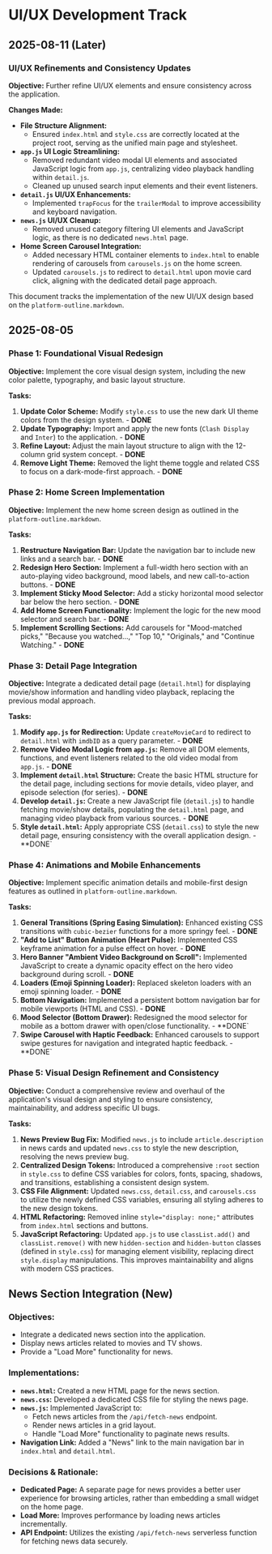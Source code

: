 # UI/UX Development Track

## 2025-08-11 (Later)

### UI/UX Refinements and Consistency Updates

**Objective:** Further refine UI/UX elements and ensure consistency across the application.

**Changes Made:**

*   **File Structure Alignment:**
    *   Ensured `index.html` and `style.css` are correctly located at the project root, serving as the unified main page and stylesheet.
*   **`app.js` UI Logic Streamlining:**
    *   Removed redundant video modal UI elements and associated JavaScript logic from `app.js`, centralizing video playback handling within `detail.js`.
    *   Cleaned up unused search input elements and their event listeners.
*   **`detail.js` UI/UX Enhancements:**
    *   Implemented `trapFocus` for the `trailerModal` to improve accessibility and keyboard navigation.
*   **`news.js` UI/UX Cleanup:**
    *   Removed unused category filtering UI elements and JavaScript logic, as there is no dedicated `news.html` page.
*   **Home Screen Carousel Integration:**
    *   Added necessary HTML container elements to `index.html` to enable rendering of carousels from `carousels.js` on the home screen.
    *   Updated `carousels.js` to redirect to `detail.html` upon movie card click, aligning with the dedicated detail page approach.

This document tracks the implementation of the new UI/UX design based on the `platform-outline.markdown`.

## 2025-08-05

### Phase 1: Foundational Visual Redesign

**Objective:** Implement the core visual design system, including the new color palette, typography, and basic layout structure.

**Tasks:**

1.  **Update Color Scheme:** Modify `style.css` to use the new dark UI theme colors from the design system. - **DONE**
2.  **Update Typography:** Import and apply the new fonts (`Clash Display` and `Inter`) to the application. - **DONE**
3.  **Refine Layout:** Adjust the main layout structure to align with the 12-column grid system concept. - **DONE**
4.  **Remove Light Theme:** Removed the light theme toggle and related CSS to focus on a dark-mode-first approach. - **DONE**

### Phase 2: Home Screen Implementation

**Objective:** Implement the new home screen design as outlined in the `platform-outline.markdown`.

**Tasks:**

1.  **Restructure Navigation Bar:** Update the navigation bar to include new links and a search bar. - **DONE**
2.  **Redesign Hero Section:** Implement a full-width hero section with an auto-playing video background, mood labels, and new call-to-action buttons. - **DONE**
3.  **Implement Sticky Mood Selector:** Add a sticky horizontal mood selector bar below the hero section. - **DONE**
4.  **Add Home Screen Functionality:** Implement the logic for the new mood selector and search bar. - **DONE**
5.  **Implement Scrolling Sections:** Add carousels for "Mood-matched picks," "Because you watched...," "Top 10," "Originals," and "Continue Watching." - **DONE**

### Phase 3: Detail Page Integration

**Objective:** Integrate a dedicated detail page (`detail.html`) for displaying movie/show information and handling video playback, replacing the previous modal approach.

**Tasks:**

1.  **Modify `app.js` for Redirection:** Update `createMovieCard` to redirect to `detail.html` with `imdbID` as a query parameter. - **DONE**
2.  **Remove Video Modal Logic from `app.js`:** Remove all DOM elements, functions, and event listeners related to the old video modal from `app.js`. - **DONE**
3.  **Implement `detail.html` Structure:** Create the basic HTML structure for the detail page, including sections for movie details, video player, and episode selection (for series). - **DONE**
4.  **Develop `detail.js`:** Create a new JavaScript file (`detail.js`) to handle fetching movie/show details, populating the `detail.html` page, and managing video playback from various sources. - **DONE**
5.  **Style `detail.html`:** Apply appropriate CSS (`detail.css`) to style the new detail page, ensuring consistency with the overall application design. - **DONE`

### Phase 4: Animations and Mobile Enhancements

**Objective:** Implement specific animation details and mobile-first design features as outlined in `platform-outline.markdown`.

**Tasks:**

1.  **General Transitions (Spring Easing Simulation):** Enhanced existing CSS transitions with `cubic-bezier` functions for a more springy feel. - **DONE**
2.  **"Add to List" Button Animation (Heart Pulse):** Implemented CSS keyframe animation for a pulse effect on hover. - **DONE**
3.  **Hero Banner "Ambient Video Background on Scroll":** Implemented JavaScript to create a dynamic opacity effect on the hero video background during scroll. - **DONE**
4.  **Loaders (Emoji Spinning Loader):** Replaced skeleton loaders with an emoji spinning loader. - **DONE**
5.  **Bottom Navigation:** Implemented a persistent bottom navigation bar for mobile viewports (HTML and CSS). - **DONE**
6.  **Mood Selector (Bottom Drawer):** Redesigned the mood selector for mobile as a bottom drawer with open/close functionality. - **DONE`
7.  **Swipe Carousel with Haptic Feedback:** Enhanced carousels to support swipe gestures for navigation and integrated haptic feedback. - **DONE`

### Phase 5: Visual Design Refinement and Consistency

**Objective:** Conduct a comprehensive review and overhaul of the application's visual design and styling to ensure consistency, maintainability, and address specific UI bugs.

**Tasks:**

1.  **News Preview Bug Fix:** Modified `news.js` to include `article.description` in news cards and updated `news.css` to style the new description, resolving the news preview bug.
2.  **Centralized Design Tokens:** Introduced a comprehensive `:root` section in `style.css` to define CSS variables for colors, fonts, spacing, shadows, and transitions, establishing a consistent design system.
3.  **CSS File Alignment:** Updated `news.css`, `detail.css`, and `carousels.css` to utilize the newly defined CSS variables, ensuring all styling adheres to the new design tokens.
4.  **HTML Refactoring:** Removed inline `style="display: none;"` attributes from `index.html` sections and buttons.
5.  **JavaScript Refactoring:** Updated `app.js` to use `classList.add()` and `classList.remove()` with new `hidden-section` and `hidden-button` classes (defined in `style.css`) for managing element visibility, replacing direct `style.display` manipulations. This improves maintainability and aligns with modern CSS practices.

## News Section Integration (New)

### Objectives:
*   Integrate a dedicated news section into the application.
*   Display news articles related to movies and TV shows.
*   Provide a "Load More" functionality for news.

### Implementations:
*   **`news.html`:** Created a new HTML page for the news section.
*   **`news.css`:** Developed a dedicated CSS file for styling the news page.
*   **`news.js`:** Implemented JavaScript to:
    *   Fetch news articles from the `/api/fetch-news` endpoint.
    *   Render news articles in a grid layout.
    *   Handle "Load More" functionality to paginate news results.
*   **Navigation Link:** Added a "News" link to the main navigation bar in `index.html` and `detail.html`.

### Decisions & Rationale:
*   **Dedicated Page:** A separate page for news provides a better user experience for browsing articles, rather than embedding a small widget on the home page.
*   **Load More:** Improves performance by loading news articles incrementally.
*   **API Endpoint:** Utilizes the existing `/api/fetch-news` serverless function for fetching news data securely.
